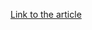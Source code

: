 [Link to the article](https://blog.cloudflare.com/enhanced-security-and-simplified-controls-with-automated-botnet-protection/)
